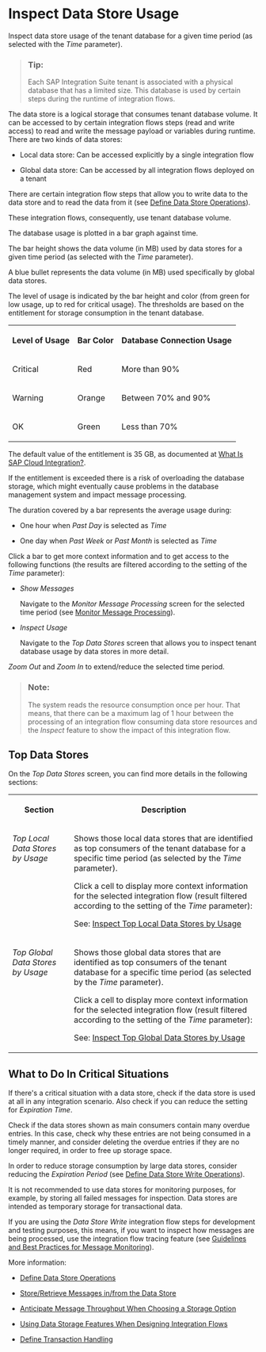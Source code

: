 <!-- loiofcc08f6a450543b7bbed16e7de81e70e -->

# Inspect Data Store Usage

Inspect data store usage of the tenant database for a given time period \(as selected with the *Time* parameter\).

> ### Tip:  
> Each SAP Integration Suite tenant is associated with a physical database that has a limited size. This database is used by certain steps during the runtime of integration flows.

The data store is a logical storage that consumes tenant database volume. It can be accessed to by certain integration flows steps \(read and write access\) to read and write the message payload or variables during runtime. There are two kinds of data stores:

-   Local data store: Can be accessed explicitly by a single integration flow

-   Global data store: Can be accessed by all integration flows deployed on a tenant


There are certain integration flow steps that allow you to write data to the data store and to read the data from it \(see [Define Data Store Operations](define-data-store-operations-79f63a4.md)\).

These integration flows, consequently, use tenant database volume.

The database usage is plotted in a bar graph against time.

The bar height shows the data volume \(in MB\) used by data stores for a given time period \(as selected with the *Time* parameter\).

A blue bullet represents the data volume \(in MB\) used specifically by global data stores.

The level of usage is indicated by the bar height and color \(from green for low usage, up to red for critical usage\). The thresholds are based on the entitlement for storage consumption in the tenant database.


<table>
<tr>
<th valign="top">

Level of Usage

</th>
<th valign="top">

Bar Color

</th>
<th valign="top">

Database Connection Usage

</th>
</tr>
<tr>
<td valign="top">

Critical

</td>
<td valign="top">

Red

</td>
<td valign="top">

More than 90%

</td>
</tr>
<tr>
<td valign="top">

Warning

</td>
<td valign="top">

Orange

</td>
<td valign="top">

Between 70% and 90%

</td>
</tr>
<tr>
<td valign="top">

OK

</td>
<td valign="top">

Green

</td>
<td valign="top">

Less than 70%

</td>
</tr>
</table>

The default value of the entitlement is 35 GB, as documented at [What Is SAP Cloud Integration?](https://help.sap.com/docs/cloud-integration/sap-cloud-integration/what-is-sap-cloud-integration).

If the entitlement is exceeded there is a risk of overloading the database storage, which might eventually cause problems in the database management system and impact message processing.

The duration covered by a bar represents the average usage during:

-   One hour when *Past Day* is selected as *Time* 

-   One day when *Past Week* or *Past Month* is selected as *Time* 


Click a bar to get more context information and to get access to the following functions \(the results are filtered according to the setting of the *Time* parameter\):

-   *Show Messages*

    Navigate to the *Monitor Message Processing* screen for the selected time period \(see [Monitor Message Processing](monitor-message-processing-314df3f.md)\).

-   *Inspect Usage*

    Navigate to the *Top Data Stores* screen that allows you to inspect tenant database usage by data stores in more detail.


*Zoom Out* and *Zoom In* to extend/reduce the selected time period. 

> ### Note:  
> The system reads the resource consumption once per hour. That means, that there can be a maximum lag of 1 hour between the processing of an integration flow consuming data store resources and the *Inspect* feature to show the impact of this integration flow.



<a name="loiofcc08f6a450543b7bbed16e7de81e70e__section_tqd_3w1_bxb"/>

## Top Data Stores

On the *Top Data Stores* screen, you can find more details in the following sections:


<table>
<tr>
<th valign="top">

Section

</th>
<th valign="top">

Description

</th>
</tr>
<tr>
<td valign="top">

*Top Local Data Stores by Usage* 

</td>
<td valign="top">

Shows those local data stores that are identified as top consumers of the tenant database for a specific time period \(as selected by the *Time* parameter\).

Click a cell to display more context information for the selected integration flow \(result filtered according to the setting of the *Time* parameter\):

See: [Inspect Top Local Data Stores by Usage](inspect-top-local-data-stores-by-usage-55670e6.md)

</td>
</tr>
<tr>
<td valign="top">

*Top Global Data Stores by Usage* 

</td>
<td valign="top">

Shows those global data stores that are identified as top consumers of the tenant database for a specific time period \(as selected by the *Time* parameter\).

Click a cell to display more context information for the selected integration flow \(result filtered according to the setting of the *Time* parameter\):

See: [Inspect Top Global Data Stores by Usage](inspect-top-global-data-stores-by-usage-00431bf.md)

</td>
</tr>
</table>



<a name="loiofcc08f6a450543b7bbed16e7de81e70e__section_vgy_pw5_ywb"/>

## What to Do In Critical Situations

If there's a critical situation with a data store, check if the data store is used at all in any integration scenario. Also check if you can reduce the setting for *Expiration Time*.

Check if the data stores shown as main consumers contain many overdue entries. In this case, check why these entries are not being consumed in a timely manner, and consider deleting the overdue entries if they are no longer required, in order to free up storage space.

In order to reduce storage consumption by large data stores, consider reducing the *Expiration Period* \(see [Define Data Store Write Operations](define-data-store-write-operations-46260ee.md)\). 

It is not recommended to use data stores for monitoring purposes, for example, by storing all failed messages for inspection. Data stores are intended as temporary storage for transactional data.

If you are using the *Data Store Write* integration flow steps for development and testing purposes, this means, if you want to inspect how messages are being processed, use the integration flow tracing feature \(see [Guidelines and Best Practices for Message Monitoring](guidelines-and-best-practices-for-message-monitoring-6f598b4.md)\).

More information:

-   [Define Data Store Operations](define-data-store-operations-79f63a4.md)

-   [Store/Retrieve Messages in/from the Data Store](store-retrieve-messages-in-from-the-data-store-604f7b1.md)

-   [Anticipate Message Throughput When Choosing a Storage Option](anticipate-message-throughput-when-choosing-a-storage-option-5b38765.md)

-   [Using Data Storage Features When Designing Integration Flows](using-data-storage-features-when-designing-integration-flows-a836b4e.md)

-   [Define Transaction Handling](define-transaction-handling-2a5d4bc.md)


